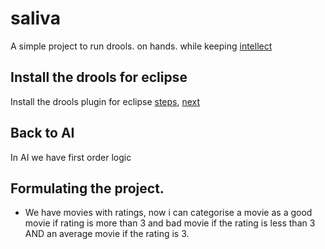 # saliva

A simple project to run drools. on hands. while keeping [intellect](https://pypi.python.org/pypi/Intellect)

## Install the drools for eclipse
Install the drools plugin for eclipse [steps](https://www.tutorialspoint.com/drools/drools_eclipse_plugin.htm), [next](https://www.tutorialspoint.com/drools/drools_runtime.htm)

## Back to AI
In AI we have first order logic 

## Formulating the project.

* We have movies with ratings, now i can categorise a movie as a good movie if rating is more than 3 and bad movie if the rating is less than 3 AND an average movie if the rating is 3.
